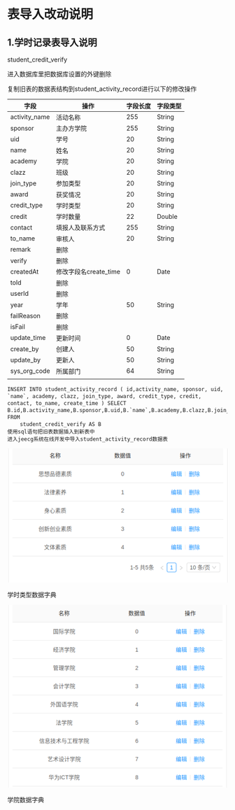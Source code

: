 # 表导入改动说明

## 1.学时记录表导入说明

student_credit_verify

进入数据库里把数据库设置的外键删除

复制旧表的数据表结构到student_activity_record进行以下的修改操作

| 字段         | 操作             | 字段长度         | 字段类型         |
| ------------ | ---------------- | ---------------- | ---------------- |
| activity_name | 活动名称          | 255       | String   |
| sponsor      | 主办方学院      | 255   | String |
| uid          | 学号             | 20           | String       |
| name         | 姓名             | 20           | String       |
| academy      | 学院             | 20           | String       |
| clazz        | 班级             | 20          | String       |
| join_type     | 参加类型         | 20       | String   |
| award        | 获奖情况         | 20       | String   |
| credit_type   | 学时类型         | 20       | String   |
| credit       | 学时数量         | 22       | Double   |
| contact      | 填报人及联系方式 | 255 | String |
| to_name | 审核人           | 20         | String     |
| remark       | 删除             |             |          |
| verify       | 删除             |              |              |
| createdAt    | 修改字段名create_time | 0 | Date |
| toId         | 删除             |              |              |
| userId       | 删除             |              |              |
| year         | 学年             | 50           | String       |
| failReason   | 删除             |              |              |
| isFail       | 删除             |              |              |
| update_time | 更新时间     | 0    | Date |
| create_by | 创建人      | 50    | String |
| update_by | 更新人        | 50      | String  |
| sys_org_code | 所属部门       | 64     | String |
|  |          |          |          |

```
INSERT INTO student_activity_record ( id,activity_name, sponsor, uid, `name`, academy, clazz, join_type, award, credit_type, credit, contact, to_name, create_time ) SELECT
B.id,B.activity_name,B.sponsor,B.uid,B.`name`,B.academy,B.clazz,B.join_type,B.award,credit_type,B.credit,B.contact,B.to_name,B.created_at
FROM
	student_credit_verify AS B
使用sql语句把旧表数据插入到新表中
进入jeecg系统在线开发中导入student_activity_record数据表
```

![学时类型数据字典](img/学时类型数据字典.jpg)

学时类型数据字典

![学院数据字典](img/学院数据字典.jpg)

学院数据字典
